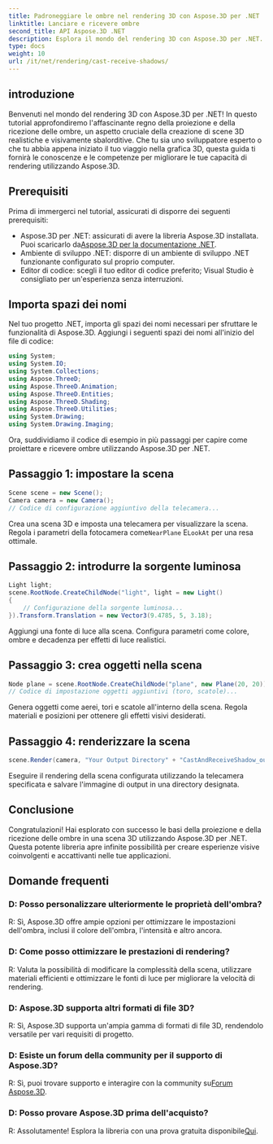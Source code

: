 ```yaml
---
title: Padroneggiare le ombre nel rendering 3D con Aspose.3D per .NET
linktitle: Lanciare e ricevere ombre
second_title: API Aspose.3D .NET
description: Esplora il mondo del rendering 3D con Aspose.3D per .NET. Proietta e ricevi ombre senza sforzo. Scarica la prova gratis adesso!
type: docs
weight: 10
url: /it/net/rendering/cast-receive-shadows/
---
```

## introduzione
Benvenuti nel mondo del rendering 3D con Aspose.3D per .NET! In questo tutorial approfondiremo l'affascinante regno della proiezione e della ricezione delle ombre, un aspetto cruciale della creazione di scene 3D realistiche e visivamente sbalorditive. Che tu sia uno sviluppatore esperto o che tu abbia appena iniziato il tuo viaggio nella grafica 3D, questa guida ti fornirà le conoscenze e le competenze per migliorare le tue capacità di rendering utilizzando Aspose.3D.
## Prerequisiti
Prima di immergerci nel tutorial, assicurati di disporre dei seguenti prerequisiti:
-  Aspose.3D per .NET: assicurati di avere la libreria Aspose.3D installata. Puoi scaricarlo da[Aspose.3D per la documentazione .NET](https://reference.aspose.com/3d/net/).
- Ambiente di sviluppo .NET: disporre di un ambiente di sviluppo .NET funzionante configurato sul proprio computer.
- Editor di codice: scegli il tuo editor di codice preferito; Visual Studio è consigliato per un'esperienza senza interruzioni.
## Importa spazi dei nomi
Nel tuo progetto .NET, importa gli spazi dei nomi necessari per sfruttare le funzionalità di Aspose.3D. Aggiungi i seguenti spazi dei nomi all'inizio del file di codice:
```csharp
using System;
using System.IO;
using System.Collections;
using Aspose.ThreeD;
using Aspose.ThreeD.Animation;
using Aspose.ThreeD.Entities;
using Aspose.ThreeD.Shading;
using Aspose.ThreeD.Utilities;
using System.Drawing;
using System.Drawing.Imaging;
```
Ora, suddividiamo il codice di esempio in più passaggi per capire come proiettare e ricevere ombre utilizzando Aspose.3D per .NET.
## Passaggio 1: impostare la scena
```csharp
Scene scene = new Scene();
Camera camera = new Camera();
// Codice di configurazione aggiuntivo della telecamera...
```
Crea una scena 3D e imposta una telecamera per visualizzare la scena. Regola i parametri della fotocamera come`NearPlane` E`LookAt` per una resa ottimale.
## Passaggio 2: introdurre la sorgente luminosa
```csharp
Light light;
scene.RootNode.CreateChildNode("light", light = new Light()
{
    // Configurazione della sorgente luminosa...
}).Transform.Translation = new Vector3(9.4785, 5, 3.18);
```
Aggiungi una fonte di luce alla scena. Configura parametri come colore, ombre e decadenza per effetti di luce realistici.
## Passaggio 3: crea oggetti nella scena
```csharp
Node plane = scene.RootNode.CreateChildNode("plane", new Plane(20, 20));
// Codice di impostazione oggetti aggiuntivi (toro, scatole)...
```
Genera oggetti come aerei, tori e scatole all'interno della scena. Regola materiali e posizioni per ottenere gli effetti visivi desiderati.
## Passaggio 4: renderizzare la scena
```csharp
scene.Render(camera, "Your Output Directory" + "CastAndReceiveShadow_out.png", new Size(1024, 1024), ImageFormat.Png, opt);
```
Eseguire il rendering della scena configurata utilizzando la telecamera specificata e salvare l'immagine di output in una directory designata.
## Conclusione
Congratulazioni! Hai esplorato con successo le basi della proiezione e della ricezione delle ombre in una scena 3D utilizzando Aspose.3D per .NET. Questa potente libreria apre infinite possibilità per creare esperienze visive coinvolgenti e accattivanti nelle tue applicazioni.
## Domande frequenti
### D: Posso personalizzare ulteriormente le proprietà dell'ombra?
R: Sì, Aspose.3D offre ampie opzioni per ottimizzare le impostazioni dell'ombra, inclusi il colore dell'ombra, l'intensità e altro ancora.
### D: Come posso ottimizzare le prestazioni di rendering?
R: Valuta la possibilità di modificare la complessità della scena, utilizzare materiali efficienti e ottimizzare le fonti di luce per migliorare la velocità di rendering.
### D: Aspose.3D supporta altri formati di file 3D?
R: Sì, Aspose.3D supporta un'ampia gamma di formati di file 3D, rendendolo versatile per vari requisiti di progetto.
### D: Esiste un forum della community per il supporto di Aspose.3D?
 R: Sì, puoi trovare supporto e interagire con la community su[Forum Aspose.3D](https://forum.aspose.com/c/3d/18).
### D: Posso provare Aspose.3D prima dell'acquisto?
 R: Assolutamente! Esplora la libreria con una prova gratuita disponibile[Qui](https://releases.aspose.com/).